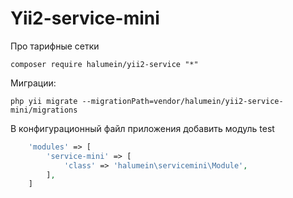 Yii2-service-mini
==========

Про тарифные сетки

```
composer require halumein/yii2-service "*"
```

Миграции:

```
php yii migrate --migrationPath=vendor/halumein/yii2-service-mini/migrations
```


В конфигурационный файл приложения добавить модуль test

```php
    'modules' => [
        'service-mini' => [
            'class' => 'halumein\servicemini\Module',
        ],
    ]
```
